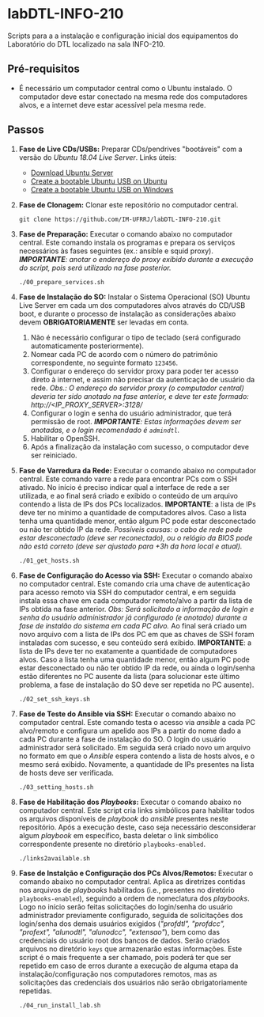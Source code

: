 # labDTL-INFO-210
Scripts para a a instalação e configuração inicial dos equipamentos do Laboratório do DTL localizado na sala INFO-210.

## Pré-requisitos

- É necessário um computador central como o Ubuntu instalado. O computador deve estar conectado na mesma rede dos computadores alvos, e a internet deve estar acessível pela mesma rede.

## Passos

1) **Fase de Live CDs/USBs:**
   Preparar CDs/pendrives "bootáveis" com a versão do _Ubuntu 18.04 Live Server_. Links úteis:
   - [Download Ubuntu Server](https://ubuntu.com/download/server)
   - [Create a bootable Ubuntu USB on Ubuntu](https://tutorials.ubuntu.com/tutorial/tutorial-create-a-usb-stick-on-ubuntu)
   - [Create a bootable Ubuntu USB on Windows](https://tutorials.ubuntu.com/tutorial/tutorial-create-a-usb-stick-on-windows)

1) **Fase de Clonagem:**
   Clonar este repositório no computador central.
   ```
   git clone https://github.com/IM-UFRRJ/labDTL-INFO-210.git
   ```

1) **Fase de Preparação:**
   Executar o comando abaixo no computador central. Este comando instala os programas e prepara os serviços necessários às fases seguintes (ex.: ansible e squid proxy). _**IMPORTANTE**: anotar o endereço do proxy exibido durante a execução do script, pois será utilizado na fase posterior._
   ```
   ./00_prepare_services.sh
   ```

1) **Fase de Instalação do SO:**
   Instalar o Sistema Operacional (SO) Ubuntu Live Server em cada um dos computadores alvos através do CD/USB boot, e durante o processo de instalação as considerações abaixo devem **OBRIGATORIAMENTE** ser levadas em conta.
   1) Não é necessário configurar o tipo de teclado (será configurado automaticamente posteriormente).
   1) Nomear cada PC de acordo com o número do patrimônio correspondente, no seguinte formato `123456`.
   1) Configurar o endereço do servidor proxy para poder ter acesso direto à internet, e assim não precisar da autenticação de usuário da rede. _Obs.: O endereço do servidor proxy (o computador central) deveria ter sido anotado na fase anterior, e deve ter este formado: http://<IP_PROXY_SERVER>:3128/_
   1) Configurar o login e senha do usuário administrador, que terá permissão de root. _**IMPORTANTE**: Estas informações devem ser anotadas, e o login recomendado é `admindtl`._
   1) Habilitar o OpenSSH.
   1) Após a finalização da instalação com sucesso, o computador deve ser reiniciado.

1) **Fase de Varredura da Rede:**
   Executar o comando abaixo no computador central. Este comando varre a rede para encontrar PCs com o SSH ativado. No início é preciso indicar qual a interface de rede a ser utilizada, e ao final será criado e exibido o conteúdo de um arquivo contendo a lista de IPs dos PCs localizados. **IMPORTANTE**: a lista de IPs deve ter no mínimo a quantidade de computadores alvos. Caso a lista tenha uma quantidade menor, então algum PC pode estar desconectado ou não ter obtido IP da rede. _Possíveis causas: o cabo de rede pode estar desconectado (deve ser reconectado), ou o relógio da BIOS pode não está correto (deve ser ajustado para +3h da hora local e atual)._
   ```
   ./01_get_hosts.sh
   ```

1) **Fase de Configuração do Acesso via SSH:**
   Executar o comando abaixo no computador central. Este comando cria uma chave de autenticação para acesso remoto via SSH do computador central, e em seguida instala essa chave em cada computador remoto/alvo a partir da lista de IPs obtida na fase anterior. _Obs: Será solicitado a informação de login e senha do usuário administrador já configurado (e anotado) durante a fase de instalão do sistema em cada PC alvo._ Ao final será criado um novo arquivo com a lista de IPs dos PC em que as chaves de SSH foram instaladas com sucesso, e seu conteúdo será exibido. **IMPORTANTE**: a lista de IPs deve ter no exatamente a quantidade de computadores alvos. Caso a lista tenha uma quantidade menor, então algum PC pode estar desconectado ou não ter obtido IP da rede, ou ainda o login/senha estão diferentes no PC ausente da lista (para solucionar este último problema, a fase de instalação do SO deve ser repetida no PC ausente).
   ```
   ./02_set_ssh_keys.sh
   ```

1) **Fase de Teste do Ansible via SSH:**
   Executar o comando abaixo no computador central. Este comando testa o acesso via _ansible_ a cada PC alvo/remoto e configura um apelido aos IPs a partir do nome dado a cada PC durante a fase de instalação do SO. O login do usuário administrador será solicitado. Em seguida será criado novo um arquivo no formato em que o _Ansible_ espera contendo a lista de hosts alvos, e o mesmo será exibido. Novamente, a quantidade de IPs presentes na lista de hosts deve ser verificada.
   ```
   ./03_setting_hosts.sh
   ```

1) **Fase de Habilitação dos _Playbooks_:**
   Executar o comando abaixo no computador central. Este script cria links simbólicos para habilitar todos os arquivos disponíveis de _playbook_ do _ansible_ presentes neste repositório. Após a execução deste, caso seja necessário desconsiderar algum _playbook_ em específico, basta deletar o link simbólico correspondente presente no diretório `playbooks-enabled`.
   ```
   ./links2available.sh
   ```

1) **Fase de Instalção e Configuração dos PCs Alvos/Remotos:**
   Executar o comando abaixo no computador central. Aplica as diretrizes contidas nos arquivos de _playbooks_ habilitados (i.e., presentes no diretório `playbooks-enabled`), seguindo a ordem de nomeclatura dos _playbooks_. Logo no início serão feitas solicitações do login/senha do usuário administrador previamente configurado, seguida de solicitações dos login/senha dos demais usuários exigidos (_"profdtl", "profdcc", "profext", "alunodtl", "alunodcc", "extensao"_), bem como das credenciais do usuário root dos bancos de dados. Serão criados arquivos no diretório `keys` que armazenarão estas informações.
   Este script é o mais frequente a ser chamado, pois poderá ter que ser repetido em caso de erros durante a execução de alguma etapa da instalação/configuração nos computadores remotos, mas as solicitações das credenciais dos usuários não serão obrigatoriamente repetidas.
   ```
   ./04_run_install_lab.sh
   ```
